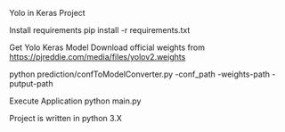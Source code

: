 Yolo in Keras Project

Install requirements
pip install -r requirements.txt

Get Yolo Keras Model
Download official weights from 
https://pjreddie.com/media/files/yolov2.weights

python prediction/confToModelConverter.py -conf_path -weights-path -putput-path

Execute Application
python main.py 

Project is written in python 3.X